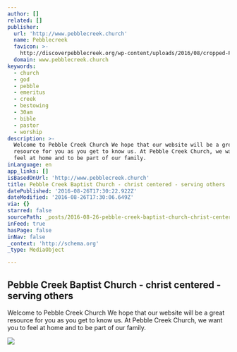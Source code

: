 ```yaml
---
author: []
related: []
publisher:
  url: 'http://www.pebblecreek.church'
  name: Pebblecreek
  favicon: >-
    http://discoverpebblecreek.org/wp-content/uploads/2016/08/cropped-PebbleCreekIcon-192x192.png
  domain: www.pebblecreek.church
keywords:
  - church
  - god
  - pebble
  - emeritus
  - creek
  - bestowing
  - 30am
  - bible
  - pastor
  - worship
description: >-
  Welcome to Pebble Creek Church We hope that our website will be a great
  resource for you as you get to know us. At Pebble Creek Church, we want you to
  feel at home and to be part of our family.
inLanguage: en
app_links: []
isBasedOnUrl: 'http://www.pebblecreek.church'
title: Pebble Creek Baptist Church - christ centered - serving others
datePublished: '2016-08-26T17:30:22.922Z'
dateModified: '2016-08-26T17:30:06.649Z'
via: {}
starred: false
sourcePath: _posts/2016-08-26-pebble-creek-baptist-church-christ-centered-serving-othe.md
inFeed: true
hasPage: false
inNav: false
_context: 'http://schema.org'
_type: MediaObject

---
```

<article style=""><h1>Pebble Creek Baptist Church - christ centered - serving others</h1><p>Welcome to Pebble Creek Church We hope that our website will be a great resource for you as you get to know us. At Pebble Creek Church, we want you to feel at home and to be part of our family.</p><img src="http://discoverpebblecreek.org/wp-content/uploads/2016/08/Baton_Rouge_trailer_load_0094.jpg" /></article>